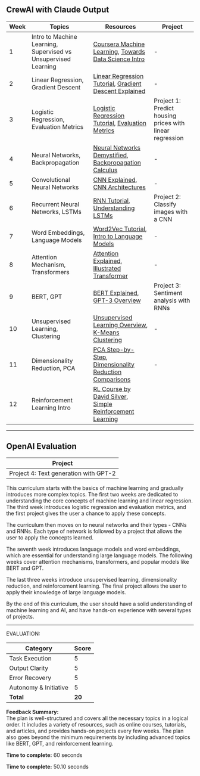 ## CrewAI with Claude Output

| Week | Topics | Resources | Project |
|------|--------|-----------|---------|
| 1 | Intro to Machine Learning, Supervised vs Unsupervised Learning | [Coursera Machine Learning](https://www.coursera.org/learn/machine-learning), [Towards Data Science Intro](https://towardsdatascience.com/introduction-to-machine-learning-db7c668822c4) | - |  
| 2 | Linear Regression, Gradient Descent | [Linear Regression Tutorial](https://www.youtube.com/watch?v=4b4MUYve_U8), [Gradient Descent Explained](https://www.youtube.com/watch?v=sDv4f4s2SB8) | - |
| 3 | Logistic Regression, Evaluation Metrics | [Logistic Regression Tutorial](https://www.youtube.com/watch?v=yIYKR4sgzI8), [Evaluation Metrics](https://www.analyticsvidhya.com/blog/2019/08/11-important-model-evaluation-error-metrics/) | Project 1: Predict housing prices with linear regression |
| 4 | Neural Networks, Backpropagation | [Neural Networks Demystified](https://www.youtube.com/watch?v=bxe2T-V8XRs), [Backpropagation Calculus](https://www.youtube.com/watch?v=tIeHLnjs5U8) | - |
| 5 | Convolutional Neural Networks | [CNN Explained](https://www.youtube.com/watch?v=YRhxdVk_sIs), [CNN Architectures](https://towardsdatascience.com/illustrated-10-cnn-architectures-95d78ace614d) | - | 
| 6 | Recurrent Neural Networks, LSTMs | [RNN Tutorial](https://www.youtube.com/watch?v=WCUNPb-5EYI), [Understanding LSTMs](https://colah.github.io/posts/2015-08-Understanding-LSTMs/) | Project 2: Classify images with a CNN |
| 7 | Word Embeddings, Language Models | [Word2Vec Tutorial](https://www.youtube.com/watch?v=ERibwqs9p38), [Intro to Language Models](https://www.youtube.com/watch?v=4yX5z2-OWrw) | - |
| 8 | Attention Mechanism, Transformers | [Attention Explained](https://www.youtube.com/watch?v=iDulhoQ2pro), [Illustrated Transformer](https://jalammar.github.io/illustrated-transformer/) | - |
| 9 | BERT, GPT | [BERT Explained](https://www.youtube.com/watch?v=xI0HHN5XKDo), [GPT-3 Overview](https://www.youtube.com/watch?v=SY5PvZrJhLE) | Project 3: Sentiment analysis with RNNs |  
| 10 | Unsupervised Learning, Clustering | [Unsupervised Learning Overview](https://www.youtube.com/watch?v=8dqdDEyzkFA), [K-Means Clustering](https://www.youtube.com/watch?v=4b5d3muPQmA) | - |
| 11 | Dimensionality Reduction, PCA | [PCA Step-by-Step](https://www.youtube.com/watch?v=FgakZw6K1QQ), [Dimensionality Reduction Comparisons](https://towardsdatascience.com/dimensionality-reduction-toolbox-in-python-9a18995927cd) | - |
| 12 | Reinforcement Learning Intro | [RL Course by David Silver](https://www.youtube.com/watch?v=2pWv7GOvuf0), [Simple Reinforcement Learning](https://towardsdatascience.com/simple-reinforcement-learning-q-learning-fcddc4b6fe56) |

---

## OpenAI Evaluation

| Project |
|---------|
| Project 4: Text generation with GPT-2 |

This curriculum starts with the basics of machine learning and gradually introduces more complex topics. The first two weeks are dedicated to understanding the core concepts of machine learning and linear regression. The third week introduces logistic regression and evaluation metrics, and the first project gives the user a chance to apply these concepts.

The curriculum then moves on to neural networks and their types - CNNs and RNNs. Each type of network is followed by a project that allows the user to apply the concepts learned.

The seventh week introduces language models and word embeddings, which are essential for understanding large language models. The following weeks cover attention mechanisms, transformers, and popular models like BERT and GPT.

The last three weeks introduce unsupervised learning, dimensionality reduction, and reinforcement learning. The final project allows the user to apply their knowledge of large language models.

By the end of this curriculum, the user should have a solid understanding of machine learning and AI, and have hands-on experience with several types of projects.

---

EVALUATION:

| Category | Score |
|----------|-------|
| Task Execution | 5 |
| Output Clarity | 5 |
| Error Recovery | 5 |
| Autonomy & Initiative | 5 |
| **Total** | **20** |

**Feedback Summary:**  
The plan is well-structured and covers all the necessary topics in a logical order. It includes a variety of resources, such as online courses, tutorials, and articles, and provides hands-on projects every few weeks. The plan also goes beyond the minimum requirements by including advanced topics like BERT, GPT, and reinforcement learning.

**Time to complete:** 60 seconds

**Time to complete:** 50.10 seconds
